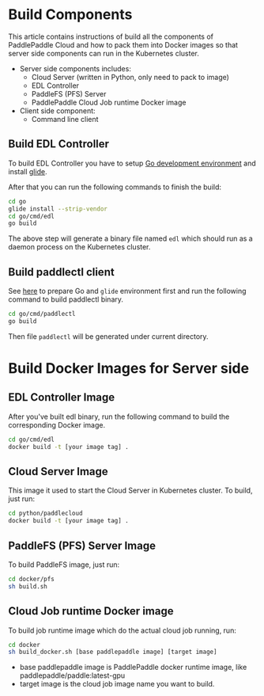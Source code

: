 # Build Components

This article contains instructions of build all the components
of PaddlePaddle Cloud and how to pack them into Docker images
so that server side components can run in the Kubernetes cluster.

- Server side components includes:
  - Cloud Server (written in Python, only need to pack to image)
  - EDL Controller
  - PaddleFS (PFS) Server
  - PaddlePaddle Cloud Job runtime Docker image
- Client side component:
  - Command line client

## Build EDL Controller

To build EDL Controller you have to setup [Go development environment](https://golang.org/doc/install#install) and install
[glide](https://github.com/Masterminds/glide).

After that you can run the following commands to finish the build:

```bash
cd go
glide install --strip-vendor
cd go/cmd/edl
go build
```

The above step will generate a binary file named `edl` which should
run as a daemon process on the Kubernetes cluster.


## Build paddlectl client

See [here](./build_edl_controller.md) to prepare Go and `glide` environment
first and run the following command to build paddlectl binary.

```bash
cd go/cmd/paddlectl
go build
```

Then file `paddlectl` will be generated under current directory.


# Build Docker Images for Server side

## EDL Controller Image

After you've built edl binary, run the following command to build the
corresponding Docker image.

```bash
cd go/cmd/edl
docker build -t [your image tag] .
```

## Cloud Server Image

This image it used to start the Cloud Server in Kubernetes cluster. To
build, just run:

```bash
cd python/paddlecloud
docker build -t [your image tag] .
```

## PaddleFS (PFS) Server Image

To build PaddleFS image, just run:

```bash
cd docker/pfs
sh build.sh
```

## Cloud Job runtime Docker image

To build job runtime image which do the actual cloud job running, run:

```bash
cd docker
sh build_docker.sh [base paddlepaddle image] [target image]
```

- base paddlepaddle image is PaddlePaddle docker runtime image, like
  paddlepaddle/paddle:latest-gpu
- target image is the cloud job image name you want to build.
